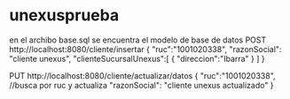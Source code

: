 # unexusprueba
en el archibo base.sql se encuentra el modelo de base de datos
POST http://localhost:8080/cliente/insertar
{
    "ruc":"1001020338",
    "razonSocial": "cliente unexus",
    "clienteSucursalUnexus":[
        {
            "direccion":"Ibarra"
        }
    ]
}

PUT http://localhost:8080/cliente/actualizar/datos
{
    "ruc":"1001020338", //busca por ruc y actualiza
    "razonSocial": "cliente unexus actualizado"
}

